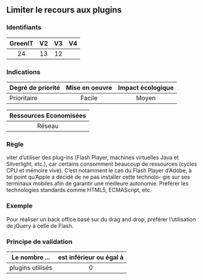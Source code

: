 ## Limiter le recours aux plugins

### Identifiants

| GreenIT |  V2  |  V3  |  V4  |
|:-------:|:----:|:----:|:----:|
|   24   | 13  | 12  |      |

### Indications

| Degré de priorité |      Mise en oeuvre       |  Impact écologique    | 
|-------------------|:-------------------------:|:---------------------:|
| Prioritaire       |  Facile                   |      Moyen            | 


|Ressources Economisées                                      |
|:----------------------------------------------------------:|
|  Réseau  |

### Règle

viter d’utiliser des plug-ins (Flash Player, machines virtuelles Java et Silverlight, etc.), car certains consomment beaucoup de ressources (cycles CPU et mémoire vive). C’est notamment le cas du Flash Player d’Adobe, à tel point qu’Apple a décidé de ne pas installer cette technolo- gie sur ses terminaux mobiles afin de garantir une meilleure autonomie.
Préférer les technologies standards comme HTML5, ECMAScript, etc.


### Exemple

Pour réaliser un back office basé sur du drag and drop, préférer l’utilisation de jQuery à celle de Flash.

### Principe de validation

| Le nombre ...     | est inférieur ou égal à   |  
|-------------------|:-------------------------:|
|  plugins utilisés | 0  |
